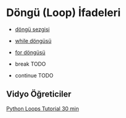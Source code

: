 # Döngü (Loop) İfadeleri


- [döngü sezgisi](loop-intution-tr.md)

- [while döngüsü](loop-statements-while-tr.md)

- [for döngüsü](loop-statements-for-tr.md)


 - break TODO

 - continue TODO

## Vidyo Öğreticiler

[Python Loops Tutorial 30 min](https://www.youtube.com/watch?v=R1xXdm-shw4)

 